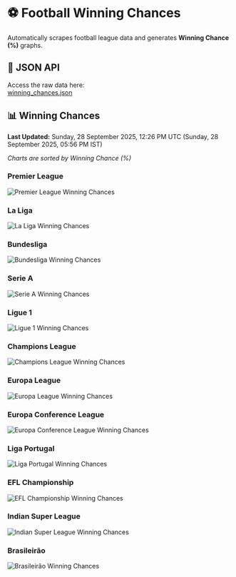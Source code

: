 # ⚽ Football Winning Chances  

Automatically scrapes football league data and generates **Winning Chance (%)** graphs.  

## 📄 JSON API  

Access the raw data here:  
[winning_chances.json](https://raw.githubusercontent.com/akshdeepsingh7/football-stats/refs/heads/main/winning_chances.json)

## 📊 Winning Chances  

<!-- START_WINNING_CHANCES -->
**Last Updated:** Sunday, 28 September 2025, 12:26 PM UTC (Sunday, 28 September 2025, 05:56 PM IST)

_Charts are sorted by Winning Chance (%)_

### Premier League

![Premier League Winning Chances](images/Premier_League_winning_chances.png)

### La Liga

![La Liga Winning Chances](images/La_Liga_winning_chances.png)

### Bundesliga

![Bundesliga Winning Chances](images/Bundesliga_winning_chances.png)

### Serie A

![Serie A Winning Chances](images/Serie_A_winning_chances.png)

### Ligue 1

![Ligue 1 Winning Chances](images/Ligue_1_winning_chances.png)

### Champions League

![Champions League Winning Chances](images/Champions_League_winning_chances.png)

### Europa League

![Europa League Winning Chances](images/Europa_League_winning_chances.png)

### Europa Conference League

![Europa Conference League Winning Chances](images/Europa_Conference_League_winning_chances.png)

### Liga Portugal

![Liga Portugal Winning Chances](images/Liga_Portugal_winning_chances.png)

### EFL Championship

![EFL Championship Winning Chances](images/EFL_Championship_winning_chances.png)

### Indian Super League

![Indian Super League Winning Chances](images/Indian_Super_League_winning_chances.png)

### Brasileirão

![Brasileirão Winning Chances](images/Brasileirão_winning_chances.png)


<!-- END_WINNING_CHANCES -->
